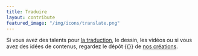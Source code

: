 ```yaml
---
title: Traduire
layout: contribute
featured_image: "/img/icons/translate.png"
---
```


Si vous avez des talents pour [la traduction]("https://crwd.in/exodus-privacy"), le dessin, les vidéos ou si vous avez des idées de contenus,
regardez le dépôt {{<fa fa-github-alt>}} de [nos créations]("https://github.com/exodus-privacy/anim-com").
